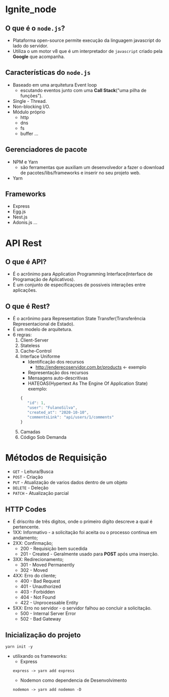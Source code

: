 # Ignite_node

## O que é o `node.js`?

- Plataforma open-source permite execução da linguagem javascript do lado do servidor.
- Utiliza o um motor v8 que é um interpretador de `javascript` criado pela **Google** que acompanha.

## Características do `node.js`

- Baseado em uma arquitetura Event loop
  - escutando eventos junto com uma **Call Stack**("uma pilha de funções").
- Single - Thread.
- Non-blocking I/O.
- Módulo próprio
  - http
  - dns
  - fs
  - buffer
    ...

## Gerenciadores de pacote

- NPM e Yarn
  - são ferramentas que auxiliam um desenvolvedor a fazer o download de pacotes/libs/frameworks e inserir no seu projeto web.
- Yarn

## Frameworks

- Express
- Egg.js
- Nest.js
- Adonis.js
  ...

# API Rest

## O que é API?

- É o acrônimo para Application Programming Interface(Interface de Programação de Aplicativos).
- É um conjunto de especificaçoes de possiveis interações entre aplicações.

## O que é Rest?

- É o acrônimo para Representation State Transfer(Transferência Representacional de Estado).
- É um modelo de arquitetura.
- 6 regras:
  1. Client-Server
  2. Stateless
  3. Cache-Control
  4. Interface Uniforme
     - Identificação dos recursos
       - http://enderecoservidor.com.br/products <- exemplo
     - Representação dos recursos
     - Mensagens auto-descritivas
     - HATEOAS(Hypertext As The Engine Of Application State) exemplo:
     ```js
     {
        "id": 1,
        "user": "FulanoSilva",
        "created_at": "2020-10-10",
        "commentsLink": "api/users/1/comments"
     }
     ```
  5. Camadas
  6. Código Sob Demanda

# Métodos de Requisição

- `GET` - Leitura/Busca
- `POST` - Criação
- `PUT` - Atualização de varios dados dentro de um objeto
- `DELETE` - Deleção
- `PATCH` - Atualização parcial

## HTTP Codes

- É driscrito de três digitos, onde o primeiro digito descreve a qual é pertencente.
- 1XX: Informativo - a solicitação foi aceita ou o processo continua em andamento;
- 2XX: Confirmação;
  - 200 - Requisição bem sucedida
  - 201 - Created - Geralmente usado para **POST** após uma inserção.
- 3XX: Redirecionamento;
  - 301 - Moved Permanently
  - 302 - Moved
- 4XX: Erro do cliente;
  - 400 - Bad Request
  - 401 - Unauthorized
  - 403 - Forbidden
  - 404 - Not Found
  - 422 - Unprocessable Entity
- 5XX: Erro no servidor - o servidor falhou ao concluir a solicitação.
  - 500 - Internal Server Error
  - 502 - Bad Gateway

## Inicialização do projeto

```
yarn init -y
```

- utilixando os frameworks:
  - Express
  ```
  express -> yarn add express
  ```
  - Nodemon como dependencia de Desenvolvimento
  ```
  nodemon -> yarn add nodemon -D
  ```
